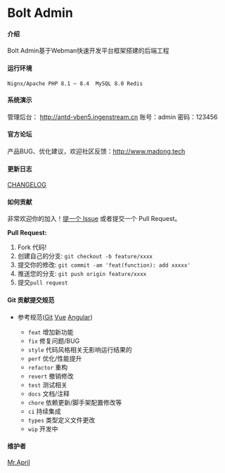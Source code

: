 # Bolt Admin

#### 介绍
Bolt Admin基于Webman快速开发平台框架搭建的后端工程


#### 运行环境
`Nignx/Apache
PHP 8.1 ~ 8.4 
MySQL 8.0
Redis`


#### 系统演示

管理后台： http://antd-vben5.ingenstream.cn 账号：admin 密码：123456


#### 官方论坛

产品BUG、优化建议，欢迎社区反馈：http://www.madong.tech

#### 更新日志

[CHANGELOG](https://gitee.com/motion-code/bolt/commits/master)

#### 如何贡献

非常欢迎你的加入！[提一个 Issue](https://gitee.com/motion-code/bolt/issues) 或者提交一个 Pull Request。

**Pull Request:**

1. Fork 代码!
2. 创建自己的分支: `git checkout -b feature/xxxx`
3. 提交你的修改: `git commit -am 'feat(function): add xxxxx'`
4. 推送您的分支: `git push origin feature/xxxx`
5. 提交`pull request`

#### Git 贡献提交规范

- 参考规范([Git](https://www.conventionalcommits.org/) [Vue](https://github.com/vuejs/vue/blob/dev/.github/COMMIT_CONVENTION.md) [Angular](https://github.com/conventional-changelog/conventional-changelog/tree/master/packages/conventional-changelog-angular))

  - `feat` 增加新功能
  - `fix` 修复问题/BUG
  - `style` 代码风格相关无影响运行结果的
  - `perf` 优化/性能提升
  - `refactor` 重构
  - `revert` 撤销修改
  - `test` 测试相关
  - `docs` 文档/注释
  - `chore` 依赖更新/脚手架配置修改等
  - `ci` 持续集成
  - `types` 类型定义文件更改
  - `wip` 开发中


#### 维护者

[Mr.April](https://gitee.com/liu_guan_qing)
